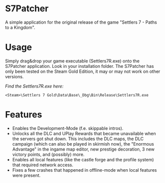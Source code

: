 # S7Patcher
A simple application for the original release of the game "Settlers 7 - Paths to a Kingdom".

# Usage
Simply drag&drop your game executable (Settlers7R.exe) onto the S7Patcher application. Look in your installation folder. The S7Patcher has only been tested on the Steam Gold Edition, it may or may not work on other versions.

*Find the Settlers7R.exe here:* 
```
<Steam>\Settlers 7 Gold\Data\Base\_Dbg\Bin\Release\Settlers7R.exe
```

# Features
- Enables the Development-Mode (f.e. skippable intros).
- Unlocks all the DLC and UPlay Rewards that became unavailable when the servers got shut down. This includes the DLC maps, the DLC campaign (which can also be played in skirmish now), the "Enormous Advantage" in the ingame map editor, new prestige decoration, 3 new victory points, and (possibly) more.
- Enables all local features (like the castle forge and the profile system) that required network access.
- Fixes a few crashes that happened in offline-mode when local features were present.